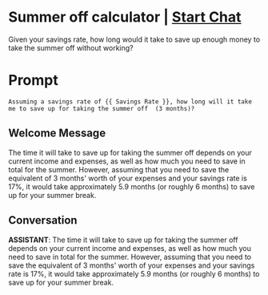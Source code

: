 

# Summer off calculator | [Start Chat](https://gptcall.net/chat.html?data=%7B%22contact%22%3A%7B%22id%22%3A%22YbYCT9MnWoVrVUQSqHOen%22%2C%22flow%22%3Atrue%7D%7D)
Given your savings rate, how long would it take to save up enough money to take the summer off without working?

# Prompt

```
Assuming a savings rate of {{ Savings Rate }}, how long will it take me to save up for taking the summer off  (3 months)?
```

## Welcome Message
The time it will take to save up for taking the summer off depends on your current income and expenses, as well as how much you need to save in total for the summer. However, assuming that you need to save the equivalent of 3 months' worth of your expenses and your savings rate is 17%, it would take approximately 5.9 months (or roughly 6 months) to save up for your summer break.

## Conversation

**ASSISTANT**: The time it will take to save up for taking the summer off depends on your current income and expenses, as well as how much you need to save in total for the summer. However, assuming that you need to save the equivalent of 3 months' worth of your expenses and your savings rate is 17%, it would take approximately 5.9 months (or roughly 6 months) to save up for your summer break.

